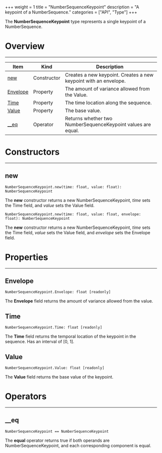 +++
weight = 1
title = "NumberSequenceKeypoint"
description = "A keypoint of a NumberSequence."
categories = ["API", "Type"]
+++

The **NumberSequenceKeypoint** type represents a single keypoint of a
NumberSequence.

# Overview

----

<div class="api-list one two">

| Item | Kind | Description |
| --- | --- | --- |
| [new](#new) | Constructor | Creates a new keypoint. Creates a new keypoint with an envelope. |
| [Envelope](#envelope) | Property | The amount of variance allowed from the Value. |
| [Time](#time) | Property | The time location along the sequence. |
| [Value](#value) | Property | The base value. |
| [\_\_eq](#__eq) | Operator | Returns whether two NumberSequenceKeypoint values are equal. |

</div>

# Constructors

----

## new

 `NumberSequenceKeypoint.new(time: float, value: float): NumberSequenceKeypoint`

The **new** constructor returns a new NumberSequenceKeypoint, *time*
sets the Time field, and *value* sets the Value field.

 `NumberSequenceKeypoint.new(time: float, value: float, envelope: float): NumberSequenceKeypoint`

The **new** constructor returns a new NumberSequenceKeypoint, *time*
sets the Time field, *value* sets the Value field, and *envelope* sets
the Envelope field.

# Properties

----

## Envelope

 `NumberSequenceKeypoint.Envelope: float [readonly]`

The **Envelope** field returns the amount of variance allowed from the
value.

## Time

 `NumberSequenceKeypoint.Time: float [readonly]`

The **Time** field returns the temporal location of the keypoint in the
sequence. Has an interval of \[0, 1\].

## Value

 `NumberSequenceKeypoint.Value: float [readonly]`

The **Value** field returns the base value of the keypoint.

# Operators

----

## \_\_eq

 `NumberSequenceKeypoint == NumberSequenceKeypoint`

The **equal** operator returns true if both operands are
NumberSequenceKeypoint, and each corresponding component is equal.